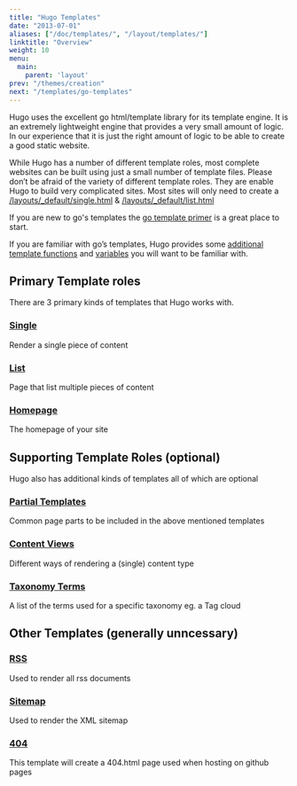 ```yaml
---
title: "Hugo Templates"
date: "2013-07-01"
aliases: ["/doc/templates/", "/layout/templates/"]
linktitle: "Overview"
weight: 10
menu:
  main:
    parent: 'layout'
prev: "/themes/creation"
next: "/templates/go-templates"
---
```


Hugo uses the excellent go html/template library for its template engine.
It is an extremely lightweight engine that provides a very small amount of
logic. In our experience that it is just the right amount of logic to be able
to create a good static website.

While Hugo has a number of different template roles, most complete
websites can be built using just a small number of template files.
Please don’t be afraid of the variety of different template roles. They
are enable Hugo to build very complicated sites. Most sites will only
need to create a [/layouts/\_default/single.html](/templates/content) & [/layouts/\_default/list.html](/templates/list)

If you are new to go's templates the [go template primer](/layout/go-templates)
is a great place to start.

If you are familiar with go’s templates, Hugo provides some [additional
template functions](/templates/functions) and [variables](/templates/variables) you will want to be familiar
with.

## Primary Template roles

There are 3 primary kinds of templates that Hugo works with.

### [Single](/templates/content)
Render a single piece of content

### [List](/templates/list)
Page that list multiple pieces of content

### [Homepage](/templates/homepage/)
The homepage of your site

## Supporting Template Roles (optional)

Hugo also has additional kinds of templates all of which are optional

### [Partial Templates](/templates/partials)
Common page parts to be included in the above mentioned templates

### [Content Views](/templates/views)
Different ways of rendering a (single) content type

### [Taxonomy Terms](/templates/terms)
A list of the terms used for a specific taxonomy eg. a Tag cloud

## Other Templates (generally unncessary)

### [RSS](/templates/rss/)
Used to render all rss documents

### [Sitemap](/templates/sitemap/)
Used to render the XML sitemap

### [404](/templates/404)
This template will create a 404.html page used when hosting on github pages


